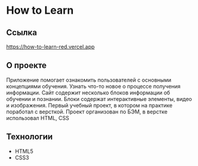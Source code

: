 # How to Learn

## Ссылка
https://how-to-learn-red.vercel.app

## О проекте
Приложение помогает ознакомить пользователей с основными концепциями обучения. Узнать что-то новое о процессе получения информации. Сайт содержит несколько блоков информации об обучении и познании. Блоки содержат интерактивные элементы, видео и изображения. Первый учебный проект, в котором на практике поработал с версткой. Проект организован по БЭМ, в верстке использовал HTML, CSS

## Технологии
- HTML5
- CSS3

